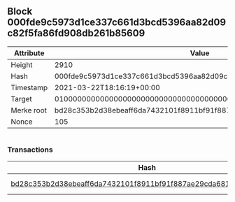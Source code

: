 ## Block 000fde9c5973d1ce337c661d3bcd5396aa82d09c82f5fa86fd908db261b85609

Attribute | Value
--- | ---
Height | 2910
Hash | 000fde9c5973d1ce337c661d3bcd5396aa82d09c82f5fa86fd908db261b85609
Timestamp | 2021-03-22T18:16:19+00:00
Target | 0100000000000000000000000000000000000000000000000000000000000000
Merke root | bd28c353b2d38ebeaff6da7432101f8911bf91f887ae29cda68189308c980e66
Nonce | 105

```

```

### Transactions

Hash | Amount
--- | ---
[bd28c353b2d38ebeaff6da7432101f8911bf91f887ae29cda68189308c980e66](bd28c353b2d38ebeaff6da7432101f8911bf91f887ae29cda68189308c980e66.md) | 10.00000000 SKEPTI 
